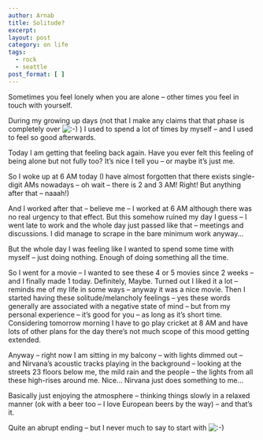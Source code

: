 ```yaml
---
author: Arnab
title: Solitude?
excerpt:
layout: post
category: on life
tags:
  - rock
  - seattle
post_format: [ ]
---
```

Sometimes you feel lonely when you are alone – other times you feel in touch with yourself.

During my growing up days (not that I make any claims that that phase is completely over ![:-)][1] ) I used to spend a lot of times by myself – and I used to feel so good afterwards.

Today I am getting that feeling back again. Have you ever felt this feeling of being alone but not fully too? It’s nice I tell you – or maybe it’s just me.

So I woke up at 6 AM today (I have almost forgotten that there exists single-digit AMs nowadays – oh wait – there is 2 and 3 AM! Right! But anything after that – naaah!)

And I worked after that – believe me – I worked at 6 AM although there was no real urgency to that effect. But this somehow ruined my day I guess – I went late to work and the whole day just passed like that – meetings and discussions. I did manage to scrape in the bare minimum work anyway…

But the whole day I was feeling like I wanted to spend some time with myself – just doing nothing. Enough of doing something all the time.

So I went for a movie – I wanted to see these 4 or 5 movies since 2 weeks – and I finally made 1 today. Definitely, Maybe. Turned out I liked it a lot – reminds me of my life in some ways – anyway it was a nice movie. Then I started having these solitude/melancholy feelings – yes these words generally are associated with a negative state of mind – but from my personal experience – it’s good for you – as long as it’s short time. Considering tomorrow morning I have to go play cricket at 8 AM and have lots of other plans for the day there’s not much scope of this mood getting extended.

Anyway – right now I am sitting in my balcony – with lights dimmed out – and Nirvana’s acoustic tracks playing in the background – looking at the streets 23 floors below me, the mild rain and the people – the lights from all these high-rises around me. Nice… Nirvana just does something to me…

Basically just enjoying the atmosphere – thinking things slowly in a relaxed manner (ok with a beer too – I love European beers by the way) – and that’s it.

Quite an abrupt ending – but I never much to say to start with ![:-)][1]

 [1]: http://www.arnab-deka.com/posts/wp-includes/images/smilies/icon_smile.gif